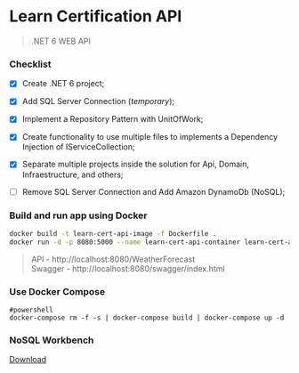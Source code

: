 # Learn Certification API

> .NET 6 WEB API

### Checklist

- [x] Create .NET 6 project;
- [x] Add SQL Server Connection (*temporary*);
- [x] Implement a Repository Pattern with UnitOfWork;
- [x] Create functionality to use multiple files to implements a Dependency Injection of IServiceCollection;
- [x] Separate multiple projects inside the solution for Api, Domain, Infraestructure, and others;
- [ ] Remove SQL Server Connection and Add Amazon DynamoDb (NoSQL);


### Build and run app using Docker

````bash
docker build -t learn-cert-api-image -f Dockerfile .
docker run -d -p 8080:5000 --name learn-cert-api-container learn-cert-api-image
````

> API - http://localhost:8080/WeatherForecast \
> Swagger - http://localhost:8080/swagger/index.html

### Use Docker Compose

```base 
#powershell
docker-compose rm -f -s | docker-compose build | docker-compose up -d
````

### NoSQL Workbench 
[Download](https://docs.aws.amazon.com/amazondynamodb/latest/developerguide/workbench.settingup.html)

